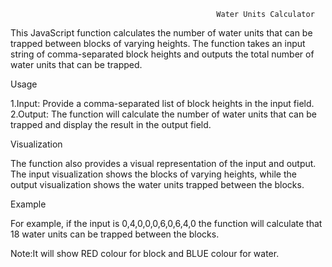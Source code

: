                                                   Water Units Calculator

 This JavaScript function calculates the number of water units that can be trapped between blocks of varying heights. The function takes an input string of comma-separated block heights and outputs the total number of water units that can be trapped.

Usage

 1.Input: Provide a comma-separated list of block heights in the input field.
 2.Output: The function will calculate the number of water units that can be trapped and display the result in the output field.

Visualization

 The function also provides a visual representation of the input and output. The input visualization shows the blocks of varying heights, while the output visualization shows the water units trapped between the blocks.

Example

 For example, if the input is 0,4,0,0,0,6,0,6,4,0 the function will calculate that 18 water units can be trapped between the blocks.

 Note:It will show RED colour for block and BLUE colour for water.

